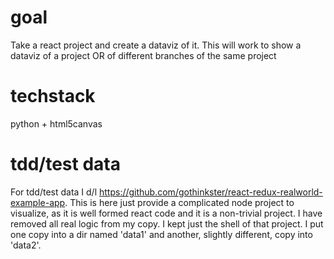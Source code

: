 
# goal
Take a react project and create a dataviz of it. This will work to show a dataviz of a project OR of different branches of the same project 



# techstack
python + html5canvas

# tdd/test data 
For tdd/test data I d/l https://github.com/gothinkster/react-redux-realworld-example-app. This is here just provide a complicated node project to visualize, as it is well formed react code and it is a non-trivial project. I have removed all real logic from my copy. I kept just the shell of that project. I put one copy into a dir named 'data1' and another, slightly different, copy into 'data2'.



